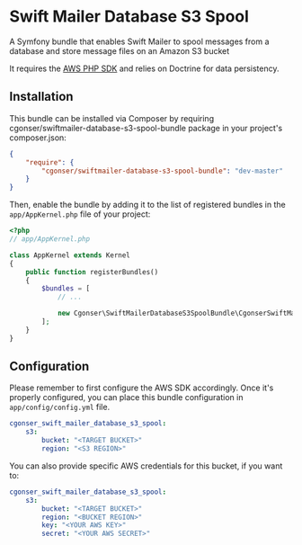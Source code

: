 # Swift Mailer Database S3 Spool

A Symfony bundle that enables Swift Mailer to spool messages from a database and store message files on an Amazon S3 bucket

It requires the [AWS PHP SDK](https://github.com/aws/aws-sdk-php) and relies on Doctrine for data persistency.

## Installation

This bundle can be installed via Composer by requiring cgonser/swiftmailer-database-s3-spool-bundle package in your project's composer.json:

```json
{
    "require": {
        "cgonser/swiftmailer-database-s3-spool-bundle": "dev-master"
    }
}
```

Then, enable the bundle by adding it to the list of registered bundles
in the `app/AppKernel.php` file of your project:

```php
<?php
// app/AppKernel.php

class AppKernel extends Kernel
{
    public function registerBundles()
    {
        $bundles = [
            // ...

            new Cgonser\SwiftMailerDatabaseS3SpoolBundle\CgonserSwiftMailerDatabaseS3SpoolBundle(),
        ];
    }
}
```

## Configuration

Please remember to first configure the AWS SDK accordingly. Once it's  properly configured, you can place this bundle configuration in `app/config/config.yml` file.

```yaml
cgonser_swift_mailer_database_s3_spool:
    s3:
        bucket: "<TARGET BUCKET>"
        region: "<S3 REGION>"
```

You can also provide specific AWS credentials for this bucket, if you want to:

```yaml
cgonser_swift_mailer_database_s3_spool:
    s3:
        bucket: "<TARGET BUCKET>"
        region: "<BUCKET REGION>"
        key: "<YOUR AWS KEY>"
        secret: "<YOUR AWS SECRET>"
```

